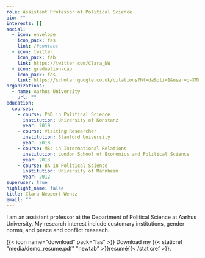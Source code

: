 ```yaml
---
role: Assistant Professor of Political Science
bio: ""
interests: []
social:
  - icon: envelope
    icon_pack: fas
    link: /#contact
  - icon: twitter
    icon_pack: fab
    link: https://twitter.com/Clara_NW
  - icon: graduation-cap
    icon_pack: fas
    link: https://scholar.google.co.uk/citations?hl=da&pli=1&user=q-XMLtAAAAAJ
organizations:
  - name: Aarhus University
    url: ""
education:
  courses:
    - course: PhD in Political Science
      institution: University of Konstanz
      year: 2019
    - course: Visiting Researcher
      institution: Stanford University
      year: 2018
    - course: MSc in International Relations
      institution: London School of Economics and Political Science
      year: 2013
    - course: BA in Political Science
      institution: University of Mannheim
      year: 2012
superuser: true
highlight_name: false
title: Clara Neupert-Wentz
email: ""
---
```

I am an assistant professor at the Department of Political Science at Aarhus University. My research interest include customary institutions, gender norms, and peace and conflict reaseach.



{{< icon name="download" pack="fas" >}} Download my {{< staticref "media/demo_resume.pdf" "newtab" >}}resumé{{< /staticref >}}.